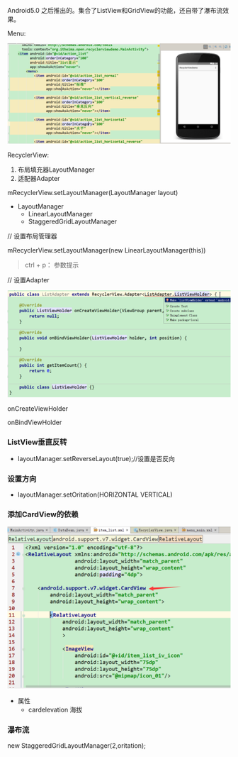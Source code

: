 Android5.0 之后推出的。集合了ListView和GridView的功能，还自带了瀑布流效果。


Menu:

![](https://github.com/IvyZh/Android_Learning/blob/master/imgs/itcast/QQ%E6%88%AA%E5%9B%BE20161228140903.png)


RecyclerView:

1. 布局填充器LayoutManager
2. 适配器Adapter


mRecyclerView.setLayoutManager(LayoutManager layout)


- LayoutManager
	- LinearLayoutManager
	- StaggeredGridLayoutManager

// 设置布局管理器

mRecyclerView.setLayoutManager(new LinearLayoutManager(this))


> ctrl + p： 参数提示


// 设置Adapter

![](https://github.com/IvyZh/Android_Learning/blob/master/imgs/itcast/QQ%E6%88%AA%E5%9B%BE20161228142226.png)


onCreateViewHolder

onBindViewHolder


### ListView垂直反转

- layoutManager.setReverseLayout(true);//设置是否反向


### 设置方向

- layoutManager.setOritation(HORIZONTAL VERTICAL)


### 添加CardView的依赖

![](https://github.com/IvyZh/Android_Learning/blob/master/imgs/itcast/QQ%E6%88%AA%E5%9B%BE20161228164619.png)

- 属性
	- cardelevation 海拔



### 瀑布流


new StaggeredGridLayoutManager(2,oritation);

